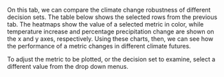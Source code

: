 On this tab, we can compare the climate change robustness of different decision sets. The table below shows the selected rows from the previous tab. The heatmaps show the value of a selected metric in color, while temperature increase and percentage precipitation change are shown on the x and y axes, respectively. Using these charts, then, we can see how the performance of a metric changes in different climate futures.

To adjust the metric to be plotted, or the decision set to examine, select a different value from the drop down menus.
